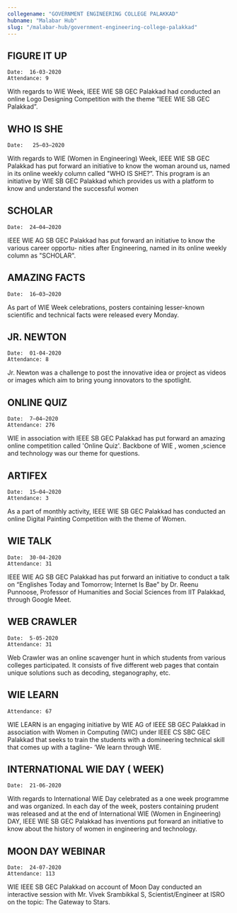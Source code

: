 ```yaml
---
collegename: "GOVERNMENT ENGINEERING COLLEGE PALAKKAD"
hubname: "Malabar Hub"
slug: "/malabar-hub/government-engineering-college-palakkad"
---
```


## FIGURE IT UP
```Date:  16-03-2020```<br />
```Attendance: 9```


With regards to WIE Week, IEEE WIE SB GEC Palakkad had conducted an online Logo Designing Competition with the theme “IEEE WIE SB GEC Palakkad”.


## WHO IS SHE
```Date:   25–03–2020```


With regards to WIE (Women in Engineering) Week, IEEE WIE SB GEC Palakkad has put forward an initiative to know the woman around us, named in its online weekly column called "WHO IS SHE?”. This program is an initiative by WIE SB GEC Palakkad which provides us with a platform to know and understand the successful women



## SCHOLAR

```Date:  24–04–2020```

IEEE WIE AG SB GEC Palakkad has put forward an initiative to know the various career opportu- nities after Engineering, named in its online weekly column as "SCHOLAR".




## AMAZING FACTS
```Date:  16–03–2020```

As part of WIE Week celebrations, posters containing lesser-known scientific and technical facts were released every Monday.




## JR. NEWTON

```Date:  01-04-2020```<br />
```Attendance: 8```


Jr. Newton was a challenge to post the innovative idea or project as videos or images which aim to bring young innovators to the spotlight.


## ONLINE QUIZ

```Date:  7–04–2020```<br />
```Attendance: 276```

WIE in association with IEEE SB GEC Palakkad has put forward an amazing online competition called 'Online Quiz'. Backbone of WIE , women ,science and technology was our theme
for questions.




## ARTIFEX
```Date:  15–04–2020```<br />
```Attendance: 3```

As a part of monthly activity, IEEE WIE SB GEC Palakkad has conducted an online Digital Painting Competition with the theme of Women.




## WIE TALK

```Date:  30-04-2020```<br />
```Attendance: 31```


IEEE WIE AG SB GEC Palakkad has put forward an initiative to conduct a talk on “Englishes Today and Tomorrow; Internet Is Bae” by Dr. Reenu Punnoose, Professor of Humanities and Social Sciences from IIT Palakkad, through Google Meet.


## WEB CRAWLER

```Date:  5-05-2020```<br />
```Attendance: 31```


Web Crawler was an online scavenger hunt in which students from various colleges participated. It consists of five different web pages that contain unique solutions such as decoding, steganography, etc.



## WIE LEARN
```Attendance: 67```

WIE LEARN is an engaging initiative by WIE AG of IEEE SB GEC Palakkad in association with Women in Computing (WIC) under IEEE CS SBC GEC Palakkad that seeks to train the students with a domineering technical skill that comes up with a tagline- ‘We learn through WIE.




## INTERNATIONAL WIE DAY ( WEEK)

```Date:  21-06-2020```


With regards to International WiE Day celebrated as a one week programme and was organized. In each day of the week, posters containing prudent was released and at the end of International WIE (Women in Engineering) DAY, IEEE WIE SB GEC Palakkad has inventions put forward an initiative to know about the history of women in engineering and technology.


## MOON DAY WEBINAR

```Date:  24-07-2020```<br />
```Attendance: 113```


WIE IEEE SB GEC Palakkad on account of Moon Day conducted an interactive session with Mr. Vivek Srambikkal S, Scientist/Engineer at ISRO on the topic: The Gateway
to Stars.

